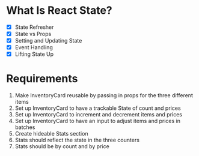 # What Is React State?

- [x] State Refresher
- [x] State vs Props
- [x] Setting and Updating State
- [x] Event Handling
- [x] Lifting State Up

# Requirements

1. Make InventoryCard reusable by passing in props for the three different items
2. Set up InventoryCard to have a trackable State of count and prices
3. Set up InventoryCard to increment and decrement items and prices
4. Set up InventoryCard to have an input to adjust items and prices in batches
5. Create hideable Stats section
6. Stats should reflect the state in the three counters
7. Stats should be by count and by price
